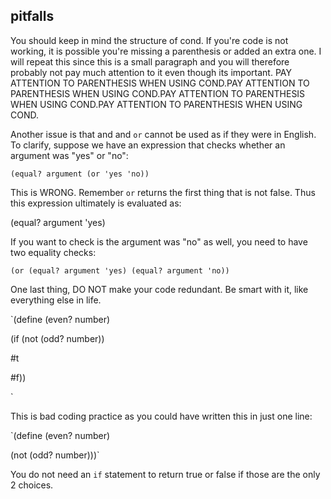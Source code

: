 ## pitfalls

You should keep in mind the structure of cond. If you're code is not working,
it is possible you're missing a parenthesis or added an extra one. I will
repeat this since this is a small paragraph and you will therefore probably
not pay much attention to it even though its important. PAY ATTENTION TO
PARENTHESIS WHEN USING COND.PAY ATTENTION TO PARENTHESIS WHEN USING COND.PAY
ATTENTION TO PARENTHESIS WHEN USING COND.PAY ATTENTION TO PARENTHESIS WHEN
USING COND.

Another issue is that and and `or` cannot be used as if they were in English.
To clarify, suppose we have an expression that checks whether an argument was
"yes" or "no":

`(equal? argument (or 'yes 'no))`

This is WRONG. Remember `or` returns the first thing that is not false. Thus
this expression ultimately is evaluated as:

(equal? argument 'yes)

If you want to check is the argument was "no" as well, you need to have two
equality checks:

`(or (equal? argument 'yes) (equal? argument 'no))`

One last thing, DO NOT make your code redundant. Be smart with it, like
everything else in life.

`(define (even? number)

(if (not (odd? number))

#t

#f))

`

This is bad coding practice as you could have written this in just one line:

`(define (even? number)

(not (odd? number)))`

You do not need an `if` statement to return true or false if those are the
only 2 choices.

